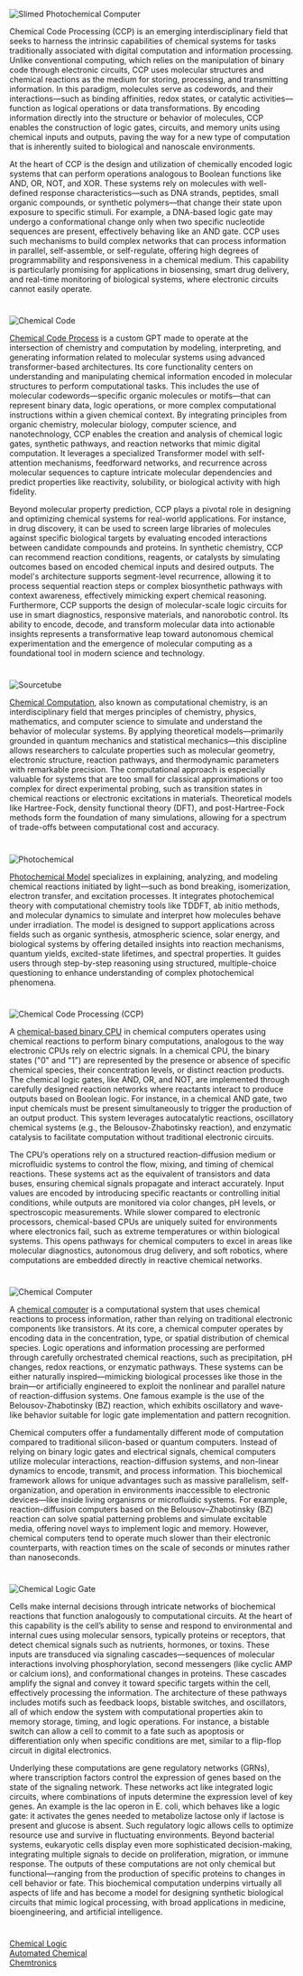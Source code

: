 ![Slimed Photochemical Computer](https://github.com/user-attachments/assets/2655627a-5b31-44fa-a301-24c647ebcd1e)

Chemical Code Processing (CCP) is an emerging interdisciplinary field that seeks to harness the intrinsic capabilities of chemical systems for tasks traditionally associated with digital computation and information processing. Unlike conventional computing, which relies on the manipulation of binary code through electronic circuits, CCP uses molecular structures and chemical reactions as the medium for storing, processing, and transmitting information. In this paradigm, molecules serve as codewords, and their interactions—such as binding affinities, redox states, or catalytic activities—function as logical operations or data transformations. By encoding information directly into the structure or behavior of molecules, CCP enables the construction of logic gates, circuits, and memory units using chemical inputs and outputs, paving the way for a new type of computation that is inherently suited to biological and nanoscale environments.

At the heart of CCP is the design and utilization of chemically encoded logic systems that can perform operations analogous to Boolean functions like AND, OR, NOT, and XOR. These systems rely on molecules with well-defined response characteristics—such as DNA strands, peptides, small organic compounds, or synthetic polymers—that change their state upon exposure to specific stimuli. For example, a DNA-based logic gate may undergo a conformational change only when two specific nucleotide sequences are present, effectively behaving like an AND gate. CCP uses such mechanisms to build complex networks that can process information in parallel, self-assemble, or self-regulate, offering high degrees of programmability and responsiveness in a chemical medium. This capability is particularly promising for applications in biosensing, smart drug delivery, and real-time monitoring of biological systems, where electronic circuits cannot easily operate.

#

![Chemical Code](https://github.com/user-attachments/assets/867c6ada-a06c-40ef-a941-9bc153c01e7a)

[Chemical Code Process](https://chatgpt.com/g/g-683ed8c6a22c81919b35ebbf15f2f65e-chemical-code-process) is a custom GPT made to operate at the intersection of chemistry and computation by modeling, interpreting, and generating information related to molecular systems using advanced transformer-based architectures. Its core functionality centers on understanding and manipulating chemical information encoded in molecular structures to perform computational tasks. This includes the use of molecular codewords—specific organic molecules or motifs—that can represent binary data, logic operations, or more complex computational instructions within a given chemical context. By integrating principles from organic chemistry, molecular biology, computer science, and nanotechnology, CCP enables the creation and analysis of chemical logic gates, synthetic pathways, and reaction networks that mimic digital computation. It leverages a specialized Transformer model with self-attention mechanisms, feedforward networks, and recurrence across molecular sequences to capture intricate molecular dependencies and predict properties like reactivity, solubility, or biological activity with high fidelity.

Beyond molecular property prediction, CCP plays a pivotal role in designing and optimizing chemical systems for real-world applications. For instance, in drug discovery, it can be used to screen large libraries of molecules against specific biological targets by evaluating encoded interactions between candidate compounds and proteins. In synthetic chemistry, CCP can recommend reaction conditions, reagents, or catalysts by simulating outcomes based on encoded chemical inputs and desired outputs. The model's architecture supports segment-level recurrence, allowing it to process sequential reaction steps or complex biosynthetic pathways with context awareness, effectively mimicking expert chemical reasoning. Furthermore, CCP supports the design of molecular-scale logic circuits for use in smart diagnostics, responsive materials, and nanorobotic control. Its ability to encode, decode, and transform molecular data into actionable insights represents a transformative leap toward autonomous chemical experimentation and the emergence of molecular computing as a foundational tool in modern science and technology.

#

![Sourcetube](https://github.com/user-attachments/assets/0f57e9d5-5e56-4fb3-ba99-3dda73271a20)

[Chemical Computation](https://chatgpt.com/g/g-67ef3fff3d74819181d98aa9c3ff7c48-chemical-computation), also known as computational chemistry, is an interdisciplinary field that merges principles of chemistry, physics, mathematics, and computer science to simulate and understand the behavior of molecular systems. By applying theoretical models—primarily grounded in quantum mechanics and statistical mechanics—this discipline allows researchers to calculate properties such as molecular geometry, electronic structure, reaction pathways, and thermodynamic parameters with remarkable precision. The computational approach is especially valuable for systems that are too small for classical approximations or too complex for direct experimental probing, such as transition states in chemical reactions or electronic excitations in materials. Theoretical models like Hartree-Fock, density functional theory (DFT), and post-Hartree-Fock methods form the foundation of many simulations, allowing for a spectrum of trade-offs between computational cost and accuracy.

#

![Photochemical](https://github.com/user-attachments/assets/98badec2-de52-4dcc-953e-a10cc9705df3)

[Photochemical Model](https://chatgpt.com/g/g-684c7ae8554c819195bfe046830fbc78-photochemical-model) specializes in explaining, analyzing, and modeling chemical reactions initiated by light—such as bond breaking, isomerization, electron transfer, and excitation processes. It integrates photochemical theory with computational chemistry tools like TDDFT, ab initio methods, and molecular dynamics to simulate and interpret how molecules behave under irradiation. The model is designed to support applications across fields such as organic synthesis, atmospheric science, solar energy, and biological systems by offering detailed insights into reaction mechanisms, quantum yields, excited-state lifetimes, and spectral properties. It guides users through step-by-step reasoning using structured, multiple-choice questioning to enhance understanding of complex photochemical phenomena.

#

![Chemical Code Processing (CCP)](https://github.com/user-attachments/assets/283e1969-70b5-435d-8c97-71ad256be346)

A [chemical-based binary CPU](https://chatgpt.com/g/g-67a970d536d48191b023a6435783874c-chemical-cpu) in chemical computers operates using chemical reactions to perform binary computations, analogous to the way electronic CPUs rely on electric signals. In a chemical CPU, the binary states ("0" and "1") are represented by the presence or absence of specific chemical species, their concentration levels, or distinct reaction products. The chemical logic gates, like AND, OR, and NOT, are implemented through carefully designed reaction networks where reactants interact to produce outputs based on Boolean logic. For instance, in a chemical AND gate, two input chemicals must be present simultaneously to trigger the production of an output product. This system leverages autocatalytic reactions, oscillatory chemical systems (e.g., the Belousov-Zhabotinsky reaction), and enzymatic catalysis to facilitate computation without traditional electronic circuits.

The CPU’s operations rely on a structured reaction-diffusion medium or microfluidic systems to control the flow, mixing, and timing of chemical reactions. These systems act as the equivalent of transistors and data buses, ensuring chemical signals propagate and interact accurately. Input values are encoded by introducing specific reactants or controlling initial conditions, while outputs are monitored via color changes, pH levels, or spectroscopic measurements. While slower compared to electronic processors, chemical-based CPUs are uniquely suited for environments where electronics fail, such as extreme temperatures or within biological systems. This opens pathways for chemical computers to excel in areas like molecular diagnostics, autonomous drug delivery, and soft robotics, where computations are embedded directly in reactive chemical networks.

#

![Chemical Computer](https://github.com/user-attachments/assets/c1ccc09d-fad5-45c7-aa3f-c6059f999425)

A [chemical computer](https://chatgpt.com/g/g-675e575cbb108191b38fa901403fa782-chemical-computer) is a computational system that uses chemical reactions to process information, rather than relying on traditional electronic components like transistors. At its core, a chemical computer operates by encoding data in the concentration, type, or spatial distribution of chemical species. Logic operations and information processing are performed through carefully orchestrated chemical reactions, such as precipitation, pH changes, redox reactions, or enzymatic pathways. These systems can be either naturally inspired—mimicking biological processes like those in the brain—or artificially engineered to exploit the nonlinear and parallel nature of reaction-diffusion systems. One famous example is the use of the Belousov-Zhabotinsky (BZ) reaction, which exhibits oscillatory and wave-like behavior suitable for logic gate implementation and pattern recognition.

Chemical computers offer a fundamentally different mode of computation compared to traditional silicon-based or quantum computers. Instead of relying on binary logic gates and electrical signals, chemical computers utilize molecular interactions, reaction-diffusion systems, and non-linear dynamics to encode, transmit, and process information. This biochemical framework allows for unique advantages such as massive parallelism, self-organization, and operation in environments inaccessible to electronic devices—like inside living organisms or microfluidic systems. For example, reaction-diffusion computers based on the Belousov–Zhabotinsky (BZ) reaction can solve spatial patterning problems and simulate excitable media, offering novel ways to implement logic and memory. However, chemical computers tend to operate much slower than their electronic counterparts, with reaction times on the scale of seconds or minutes rather than nanoseconds.

#

![Chemical Logic Gate](https://github.com/user-attachments/assets/40a38d98-f4cb-484e-a645-156dad2119af)

Cells make internal decisions through intricate networks of biochemical reactions that function analogously to computational circuits. At the heart of this capability is the cell’s ability to sense and respond to environmental and internal cues using molecular sensors, typically proteins or receptors, that detect chemical signals such as nutrients, hormones, or toxins. These inputs are transduced via signaling cascades—sequences of molecular interactions involving phosphorylation, second messengers (like cyclic AMP or calcium ions), and conformational changes in proteins. These cascades amplify the signal and convey it toward specific targets within the cell, effectively processing the information. The architecture of these pathways includes motifs such as feedback loops, bistable switches, and oscillators, all of which endow the system with computational properties akin to memory storage, timing, and logic operations. For instance, a bistable switch can allow a cell to commit to a fate such as apoptosis or differentiation only when specific conditions are met, similar to a flip-flop circuit in digital electronics.

Underlying these computations are gene regulatory networks (GRNs), where transcription factors control the expression of genes based on the state of the signaling network. These networks act like integrated logic circuits, where combinations of inputs determine the expression level of key genes. An example is the lac operon in E. coli, which behaves like a logic gate: it activates the genes needed to metabolize lactose only if lactose is present and glucose is absent. Such regulatory logic allows cells to optimize resource use and survive in fluctuating environments. Beyond bacterial systems, eukaryotic cells display even more sophisticated decision-making, integrating multiple signals to decide on proliferation, migration, or immune response. The outputs of these computations are not only chemical but functional—ranging from the production of specific proteins to changes in cell behavior or fate. This biochemical computation underpins virtually all aspects of life and has become a model for designing synthetic biological circuits that mimic logical processing, with broad applications in medicine, bioengineering, and artificial intelligence.

#

[Chemical Logic](https://chatgpt.com/g/g-67a91404516881918732290770e57f19-chemical-logic)
<br>
[Automated Chemical](https://chatgpt.com/g/g-6774802ac8ac8191bb96be9e8b60b347-automated-chemical)
<br>
[Chemtronics](https://github.com/sourceduty/Chemtronics)
